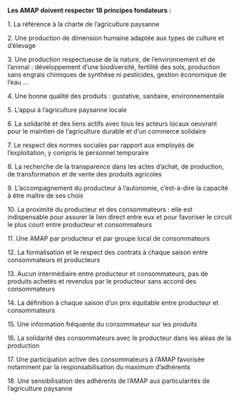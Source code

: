 **Les AMAP doivent respecter 18 principes fondateurs :**

1. La référence à la charte de l’agriculture paysanne

2. Une production de dimension humaine adaptée aux types de culture et d’élevage

3. Une production respectueuse de la nature, de l’environnement et de l’animal : développement d’une biodiversité, fertilité des sols, production sans engrais chimiques de synthèse ni pesticides, gestion économique de l’eau …

4. Une bonne qualité des produits : gustative, sanitaire, environnementale

5. L’appui à l’agriculture paysanne locale

6. La solidarité et des liens actifs avec tous les acteurs locaux oeuvrant pour le maintien de l’agriculture durable et d’un commerce solidaire

7. Le respect des normes sociales par rapport aux employés de l’exploitation, y compris le personnel temporaire

8. La recherche de la transparence dans les actes d’achat, de production, de transformation et de vente des produits agricoles

9. L’accompagnement du producteur à l’autonomie, c’est-à-dire la capacité à être maître de ses choix

10. La proximité du producteur et des consommateurs : elle est indispensable pour assurer le lien direct entre eux et pour favoriser le circuit le plus court entre producteur et consommateurs

11. Une AMAP par producteur et par groupe local de consommateurs

12. La formalisation et le respect des contrats à chaque saison entre consommateurs et producteurs

13. Aucun intermédiaire entre producteur et consommateurs, pas de produits achetés et revendus par le producteur sans accord des consommateurs

14. La définition à chaque saison d’un prix équitable entre producteur et consommateurs

15. Une information fréquente du consommateur sur les produits

16. La solidarité des consommateurs avec le producteur dans les aléas de la production

17. Une participation active des consommateurs à l’AMAP favorisée notamment par la responsabilisation du maximum d’adhérents

18. Une sensibilisation des adhérents de l’AMAP aux particularités de l’agriculture paysanne
